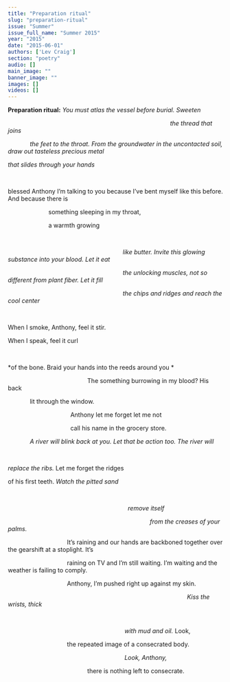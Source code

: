 ```yaml
---
title: "Preparation ritual"
slug: "preparation-ritual"
issue: "Summer"
issue_full_name: "Summer 2015"
year: "2015"
date: "2015-06-01"
authors: ['Lev Craig']
section: "poetry"
audio: []
main_image: ""
banner_image: ""
images: []
videos: []
---
```

**Preparation ritual:** *You must atlas the vessel before burial. Sweeten* 

                                                                                                 *the thread that joins* 

              *the feet to the throat. From the groundwater in the uncontacted soil, draw out tasteless precious metal* 

 *that slides through your hands* 

  

 blessed Anthony I’m talking to you because I’ve bent myself like this before. And because there is 

                         something sleeping in my throat, 

                         a warmth growing 

  

                                                                     *like butter. Invite this glowing substance into your blood. Let it eat* 

                                                                     *the unlocking muscles, not so different from plant fiber. Let it fill* 

                                                                     *the chips and ridges and reach the cool center* 

  

 When I smoke, Anthony, feel it stir. 

 When I speak, feel it curl 

  

 *of the bone. Braid your hands into the reeds around you *                  

                                                The something burrowing in my blood? His back 

              lit through the window. 

                                      Anthony let me forget let me not 

                                      call his name in the grocery store. 

              *A river will blink back at you. Let that be action too. The river will* 

  

 *replace the ribs.* Let me forget the ridges 

 of his first teeth. *Watch the pitted sand* 

  

                                                                        *remove itself* 

                                                                                     *from the creases of your palms.*  

                                    It’s raining and our hands are backboned together over the gearshift at a stoplight. It’s  

                                    raining on TV and I’m still waiting. I’m waiting and the weather is failing to comply.  

                                    Anthony, I’m pushed right up against my skin. 

                                                                                                           *Kiss the wrists, thick* 

  

                                                                      *with mud and oil.* Look, 

                                    the repeated image of a consecrated body.  

                                                                      *Look, Anthony,* 

                                                there is nothing left to consecrate. 

